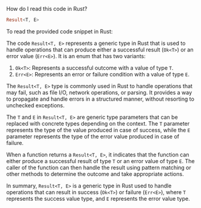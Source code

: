 How do I read this code in Rust?

```rust
Result<T, E>
```


To read the provided code snippet in Rust:

The code `Result<T, E>` represents a generic type in Rust that is used to handle operations that can produce either a successful result (`Ok<T>`) or an error value (`Err<E>`). It is an enum that has two variants:

1. `Ok<T>`: Represents a successful outcome with a value of type `T`.
2. `Err<E>`: Represents an error or failure condition with a value of type `E`.

The `Result<T, E>` type is commonly used in Rust to handle operations that may fail, such as file I/O, network operations, or parsing. It provides a way to propagate and handle errors in a structured manner, without resorting to unchecked exceptions.

The `T` and `E` in `Result<T, E>` are generic type parameters that can be replaced with concrete types depending on the context. The `T` parameter represents the type of the value produced in case of success, while the `E` parameter represents the type of the error value produced in case of failure.

When a function returns a `Result<T, E>`, it indicates that the function can either produce a successful result of type `T` or an error value of type `E`. The caller of the function can then handle the result using pattern matching or other methods to determine the outcome and take appropriate actions.

In summary, `Result<T, E>` is a generic type in Rust used to handle operations that can result in success (`Ok<T>`) or failure (`Err<E>`), where `T` represents the success value type, and `E` represents the error value type.